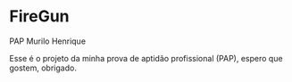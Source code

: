 # FireGun
PAP Murilo Henrique

Esse é o projeto da minha prova de aptidão profissional (PAP), espero que gostem, obrigado.
